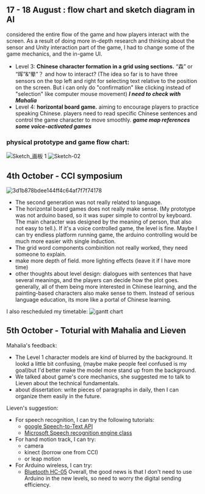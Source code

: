 ## 17 - 18 August : flow chart and sketch diagram in AI
considered the entire flow of the game and how players interact with the screen. As a result of doing more in-depth research and thinking about the sensor and Unity interaction part of the game, I had to change some of the game mechanics, and the in-game UI.
- Level 3: __Chinese character formation in a grid using sections.__ “森” or “晖”&“晕”？ and how to interact? (The idea so far is to have three sensors on the top left and right for selecting text relative to the position on the screen. But i can only do "confirmation" like clicking instead of "selection" like computer mouse movement)  ___I need to check with Mahalia___
- Level 4: __horizontal board game.__ aiming to encourage players to practice speaking Chinese. players need to read specific Chinese sentences and control the game character to move smoothly. ___game map references some voice-activated games___
### physical prototype and game flow chart:

![Sketch_画板 1](https://github.com/YiningJenny/FinalYearProject/assets/119497753/b972b862-32c6-4234-bdbc-3966702479b5)
![Sketch-02](https://github.com/YiningJenny/FinalYearProject/assets/119497753/875b9f0b-e268-46cb-a33e-9a83c025a62d)

## 4th October - CCI symposium
![3d1b878bdee144ff4c64af7f7f74178](https://github.com/YiningJenny/FinalYearProject/assets/119497753/56bc6b70-0dfb-4eb4-aeaf-f89fce1a67b0)

- The second generation was not really related to language.
- The horizontal board games does not really make sense. (My prototype was not arduino based, so it was super simple to control by keyboard. The main character was designed by the meaning of person, that also not easy to tell.). If it's a voice controlled game, the level is fine. Maybe I can try endless platform running game, the arduino controlling would be much more easier with single induction.
- The grid word components combinition not really worked, they need someone to explain.
- make more depth of field. more lighting effects (leave it if I have more time)
- other thoughts about level design: dialogues with sentences that have several meanings, and the players can decide how the plot goes.
generally, all of them being more interested in Chinese learning, and the painting-based characters also make sense to them. Instead of serious language education, its more like a portal of Chinese learning.

I also rescheduled my timetable:
![gantt chart](https://github.com/YiningJenny/FinalYearProject/assets/119497753/0566f498-01db-4763-bca3-00acaa468f27)

## 5th October - Toturial with Mahalia and Lieven
Mahalia's feedback: 
- The Level 1 character models are kind of blurred by the background. It lookd a little bit confusing, (maybe make people feel confused is my goal)but I'd better make the model more stand up from the background.
- We talked about game's core mechanics, she suggested me to talk to Lieven about the technical fundamentals.
- about dissertation: write pieces of paragraphs in daily, then I can organize them easily in the future.

Lieven's suggestion:
  - For speech recognition, I can try the following tutorials:
    - [google Speech-to-Text API](https://codelabs.developers.google.com/codelabs/cloud-speech-text-csharp#0)
    - [Microsoft Speech recognition engine class](https://learn.microsoft.com/en-us/dotnet/api/system.speech.recognition.speechrecognitionengine?view=netframework-4.8.1)
- For hand motion track, I can try:
  - camera
  - kinect (borrow one from CCI)
  - or leap motion
- For Arduino wireless, I can try:
  - [Bluetooth HC-05](https://www.deviceplus.com/arduino/how-to-control-an-arduino-from-a-windows-computer/)
Overall, the good news is that I don't need to use Arduino in the new levels, so need to worry the digital sending efficiency. 
